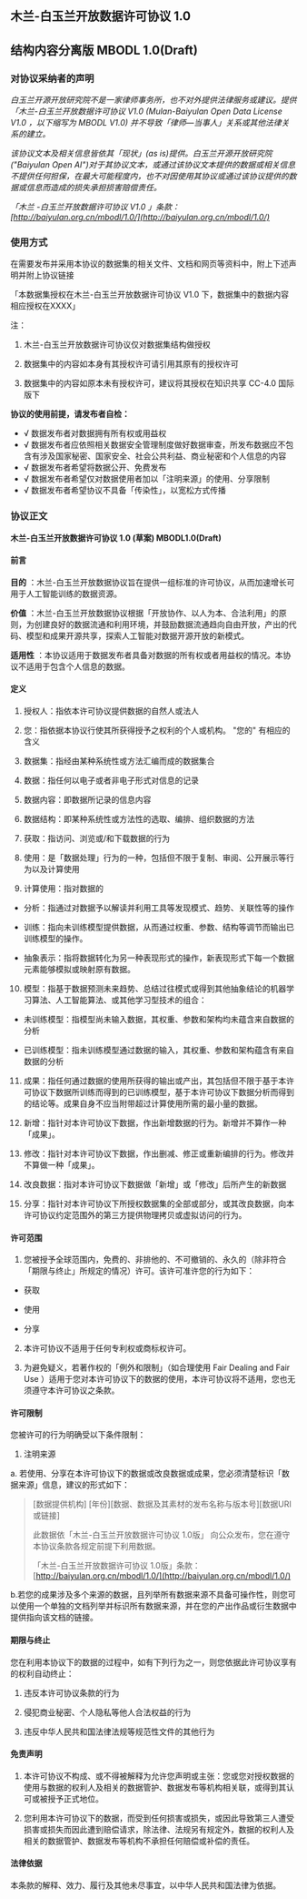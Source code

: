 ## **木兰-白玉兰开放数据许可协议 1.0**

## **结构内容分离版 MBODL 1.0(Draft)**

### **对协议采纳者的声明**

_白玉兰开源开放研究院不是一家律师事务所，也不对外提供法律服务或建议。提供「木兰-白玉兰开放数据许可协议 V1.0 (Mulan-Baiyulan Open Data License V1.0 ，以下缩写为 MBODL V1.0) 并不导致「律师—当事人」关系或其他法律关系的建立。_

_该协议文本及相关信息皆依其「现状」(as is)提供。白玉兰开源开放研究院(&quot;Baiyulan Open AI&quot;)对于其协议文本，或通过该协议文本提供的数据或相关信息不提供任何担保，在最大可能程度内，也不对因使用其协议或通过该协议提供的数据或信息而造成的损失承担损害赔偿责任。_

_「木兰 -白玉兰开放数据许可协议 V1.0 」条款： [http://baiyulan.org.cn/mbodl/1.0/](http://baiyulan.org.cn/mbodl/1.0/)_

### **使用方式**

在需要发布并采用本协议的数据集的相关文件、文档和网页等资料中，附上下述声明并附上协议链接

「本数据集授权在木兰-白玉兰开放数据许可协议 V1.0 下，数据集中的数据内容相应授权在XXXX」

注：

1. 木兰-白玉兰开放数据许可协议仅对数据集结构做授权

2. 数据集中的内容如本身有其授权许可请引用其原有的授权许可

3. 数据集中的内容如原本未有授权许可，建议将其授权在知识共享 CC-4.0 国际版下

**协议的使用前提，请发布者自检：**
- √ 数据发布者对数据拥有所有权或用益权
- √ 数据发布者应依照相关数据安全管理制度做好数据审查，所发布数据应不包含有涉及国家秘密、国家安全、社会公共利益、商业秘密和个人信息的内容
- √ 数据发布者希望将数据公开、免费发布
- √ 数据发布者希望仅对数据使用者加以「注明来源」的使用、分享限制
- √ 数据发布者希望协议不具备「传染性」，以宽松方式传播



### **协议正文**

**木兰-白玉兰开放数据许可协议 1.0 (草案) MBODL1.0(Draft)**

#### **前言**

**目的** ：木兰-白玉兰开放数据协议旨在提供一组标准的许可协议，从而加速增长可用于人工智能训练的数据资源。

**价值** ：木兰-白玉兰开放数据协议根据「开放协作、以人为本、合法利用」的原则，为创建良好的数据流通和利用环境，并鼓励数据流通趋向自由开放，产出的代码、模型和成果开源共享，探索人工智能对数据开源开放的新模式。

**适用性** ：本协议适用于数据发布者具备对数据的所有权或者用益权的情况。本协议不适用于包含个人信息的数据。

#### **定义**

1. 授权人：指依本许可协议提供数据的自然人或法人

2. 您：指依据本协议行使其所获得授予之权利的个人或机构。 &quot;您的&quot; 有相应的含义

3. 数据集：指经由某种系统性或方法汇编而成的数据集合

4. 数据：指任何以电子或者非电子形式对信息的记录

5. 数据内容：即数据所记录的信息内容

6. 数据结构：即某种系统性或方法性的选取、编排、组织数据的方法

7. 获取：指访问、浏览或/和下载数据的行为

8. 使用：是「数据处理」行为的一种，包括但不限于复制、审阅、公开展示等行为以及计算使用

9. 计算使用：指对数据的
  - 分析：指通过对数据予以解读并利用工具等发现模式、趋势、关联性等的操作

  - 训练：指向未训练模型提供数据，从而通过权重、参数、结构等调节而输出已训练模型的操作。

  - 抽象表示：指将数据转化为另一种表现形式的操作，新表现形式下每一个数据元素能够模拟或映射原有数据。

10. 模型：指基于数据预测未来趋势、总结过往模式或得到其他抽象结论的机器学习算法、人工智能算法、或其他学习型技术的组合：

  - 未训练模型：指模型尚未输入数据，其权重、参数和架构均未蕴含来自数据的分析

  - 已训练模型：指未训练模型通过数据的输入，其权重、参数和架构蕴含有来自数据的分析

11. 成果：指任何通过数据的使用所获得的输出或产出，其包括但不限于基于本许可协议下数据所训练而得到的已训练模型，基于本许可协议下数据分析而得到的结论等。成果自身不应当附带超过计算使用所需的最小量的数据。

12. 新增：指针对本许可协议下数据，作出新增数据的行为。新增并不算作一种「成果」。

13. 修改：指针对本许可协议下数据，作出删减、修正或重新编排的行为。修改并不算做一种「成果」。

14. 改良数据：指对本许可协议下数据做「新增」或「修改」后所产生的新数据

15. 分享：指针对本许可协议下所授权数据集的全部或部分，或其改良数据，向本许可协议约定范围外的第三方提供物理拷贝或虚拟访问的行为。

#### **许可范围**

1. 您被授予全球范围内，免费的、非排他的、不可撤销的、永久的（除非符合「期限与终止」所规定的情况）许可。该许可准许您的行为如下：

  - 获取

  - 使用

  - 分享

2. 本许可协议不适用于任何专利权或商标权许可。

3. 为避免疑义，若著作权的「例外和限制」（如合理使用 Fair Dealing and Fair Use ）适用于您对本许可协议下的数据的使用，本许可协议将不适用，您也无须遵守本许可协议之条款。

#### **许可限制**

您被许可的行为明确受以下条件限制：

1. 注明来源

  a. 若使用、分享在本许可协议下的数据或改良数据或成果，您必须清楚标识「数据来源」信息，建议的形式如下：

  > [数据提供机构] [年份][数据、数据及其素材的发布名称与版本号][数据URI或链接]
  >
  >此数据依「木兰-白玉兰开放数据许可协议 1.0版」 向公众发布，您在遵守本协议条款各规定前提下利用数据。
  >
  >「木兰-白玉兰开放数据许可协议 1.0版」条款：[http://baiyulan.org.cn/mbodl/1.0/](http://baiyulan.org.cn/mbodl/1.0/)

  b.若您的成果涉及多个来源的数据，且列举所有数据来源不具备可操作性，则您可以使用一个单独的文档列举并标识所有数据来源，并在您的产出作品或衍生数据中提供指向该文档的链接。

#### **期限与终止**

您在利用本协议下的数据的过程中，如有下列行为之一，则您依据此许可协议享有的权利自动终止：

1. 违反本许可协议条款的行为

2. 侵犯商业秘密、个人隐私等他人合法权益的行为

3. 违反中华人民共和国法律法规等规范性文件的其他行为

#### **免责声明**

1. 本许可协议不构成、或不得被解释为允许您声明或主张：您或您对授权数据的使用与数据的权利人及相关的数据管护、数据发布等机构相关联，或得到其认可或被授予正式地位。

2. 您利用本许可协议下的数据，而受到任何损害或损失，或因此导致第三人遭受损害或损失而因此遭到赔偿请求，除法律、法规另有规定外，数据的权利人及相关的数据管护、数据发布等机构不承担任何赔偿或补偿的责任。

#### **法律依据**

本条款的解释、效力、履行及其他未尽事宜，以中华人民共和国法律为依据。
